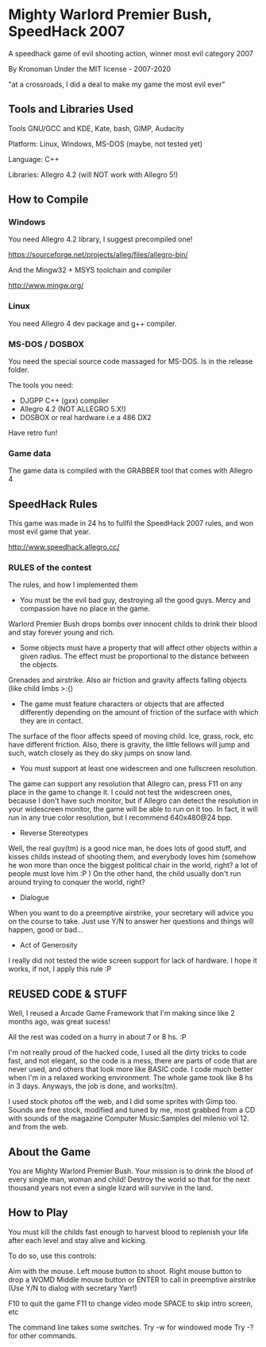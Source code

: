 
# Mighty Warlord Premier Bush, SpeedHack 2007

A speedhack game of evil shooting action, winner most evil category 2007

By Kronoman
Under the MIT license - 2007-2020

"at a crossroads, I did a deal to make my game the most evil ever"

## Tools and Libraries Used

Tools GNU/GCC and KDE, Kate, bash, GIMP, Audacity

Platform: Linux, Windows, MS-DOS (maybe, not tested yet)

Language: C++

Libraries: Allegro 4.2 (will NOT work with Allegro 5!)

## How to Compile

### Windows

You need Allegro 4.2 library, I suggest precompiled one!

https://sourceforge.net/projects/alleg/files/allegro-bin/

And the Mingw32 + MSYS toolchain and compiler

http://www.mingw.org/

### Linux

You need Allegro 4 dev package and g++ compiler.

### MS-DOS / DOSBOX

You need the special source code massaged for MS-DOS.
Is in the release folder.

The tools you need:
- DJGPP C++ (gxx) compiler
- Allegro 4.2 (NOT ALLEGRO 5.X!)
- DOSBOX or real hardware i.e a 486 DX2

Have retro fun!

### Game data

The game data is compiled with the GRABBER tool that comes with Allegro 4

## SpeedHack Rules

This game was made in 24 hs to fullfil the SpeedHack 2007 rules, and won most evil game that year.

http://www.speedhack.allegro.cc/

### RULES of the contest

The rules, and how I implemented them

* You must be the evil bad guy, destroying all the good guys. Mercy and compassion have no place in the game.

Warlord Premier Bush drops bombs over innocent childs to drink their blood and stay forever young and rich.

* Some objects must have a property that will affect other objects within a given radius. The effect must be proportional to the distance between the objects.

Grenades and airstrike. Also air friction and gravity affects falling objects (like child limbs >:{)

* The game must feature characters or objects that are affected differently depending on the amount of friction of the surface with which they are in contact.

The surface of the floor affects speed of moving child. Ice, grass, rock, etc have different friction.
Also, there is gravity, the little fellows will jump and such, watch closely as they do sky jumps on snow land.

* You must support at least one widescreen and one fullscreen resolution.

The game can support any resolution that Allegro can, press F11 on any place in the game to change it. I could not test the widescreen ones, because I don't have such monitor, but if Allegro can detect the resolution in your widescreen monitor, the game will be able to run on it too. In fact, it will run in any true color resolution, but I recommend 640x480@24 bpp.

* Reverse Stereotypes

Well, the real guy(tm) is a good nice man, he does lots of good stuff, and kisses childs instead of shooting them, and everybody loves him (somehow he won more than once the biggest political chair in the world, right? a lot of people must love him :P )
On the other hand, the child usually don't run around trying to conquer the world, right?

* Dialogue

When you want to do a preemptive airstrike, your secretary will advice you on the course to take.
Just use Y/N to answer her questions and things will happen, good or bad...

* Act of Generosity

I really did not tested the wide screen support for lack of hardware. I hope it works, if not, I apply this rule :P

## REUSED CODE & STUFF

Well, I reused a Arcade Game Framework that I'm making since like 2 months ago, was great sucess!

All the rest was coded on a hurry in about 7 or 8 hs. :P

I'm not really proud of the hacked code, I used all the dirty tricks to code fast, and not elegant, so the code is a mess, there are parts of code that are never used, and others that look more like BASIC code. I code much better when I'm in a relaxed working environment. The whole game took like 8 hs in 3 days. Anyways, the job is done, and works(tm).

I used stock photos off the web, and I did some sprites with Gimp too. Sounds are free stock, modified and tuned by me, most grabbed from a CD with sounds of the magazine Computer Music:Samples del milenio vol 12. and from the web.

## About the Game

You are Mighty Warlord Premier Bush.
Your mission is to drink the blood of every single man, woman and child!
Destroy the world so that for the next thousand years not even a single lizard will survive in the land.

## How to Play

You must kill the childs fast enough to harvest blood to replenish your life after each level and stay alive and kicking.

To do so, use this controls:

Aim with the mouse.
Left mouse button to shoot.
Right mouse button to drop a WOMD
Middle mouse button or ENTER to call in preemptive airstrike (Use Y/N to dialog with secretary Yarr!)

F10 to quit the game
F11 to change video mode
SPACE to skip intro screen, etc

The command line takes some switches.
Try -w for windowed mode
Try -? for other commands.
